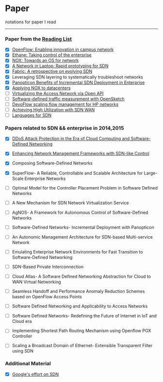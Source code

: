 # Paper
notations for paper I read

---
### Paper from the [Reading List](http://www.nec-labs.com/~lume/sdn-reading-list.html)

  
- [x] [OpenFlow: Enabling innovation in campus network](https://github.com/chris-void/paper/blob/master/reading-list/OpenFlow%20enabling%20innovation%20in%20campus%20network.md)
- [x] [Ethane: Taking control of the enterprise](https://github.com/chris-void/paper/blob/master/reading-list/Ethane%20taking%20control%20of%20the%20enterprise.md)                                      
- [x] [NOX: Towards an OS for network](https://github.com/chris-void/paper/blob/master/reading-list/NOX%20towards%20an%20os%20for%20network.md)
- [x] [A Network in Laptop: Rapid prototyping for SDN](https://github.com/chris-void/paper/blob/master/reading-list/A%20Network%20in%20a%20Laptop.md)
- [x] [Fabric: A retrospective on evolving SDN](https://github.com/chris-void/paper/blob/master/reading-list/Fabric%20a%20retrospective%20on%20evolving%20SDN.md)
- [x] Leveraging SDN layering to systematically troubleshoot networks
- [x] [Panopticon Benefits of Incremental SDN Deployment in Enterprise](https://github.com/chris-void/paper/blob/master/reading-list/Panopticon%20Benefits%20of%20Incremental%20SDN%20Deployment%20in%20Enterprise.md)
- [x] [Applying NOX to datacenters](https://github.com/chris-void/paper/blob/master/reading-list/Applying%20NOX%20to%20datacenters.md)
- [ ] [Virtualizing the Access Network via Open API](https://github.com/chris-void/paper/blob/master/reading-list/Virtualizing%20the%20Access%20Network%20via%20Open%20API.md)
- [ ] [Software-defined traffic measurement with OpenSketch](https://github.com/chris-void/paper/blob/master/reading-list/Software-defined%20traffic%20measurement%20with%20OpenSketch.md)
- [ ] [DevoFlow scaling flow management for HP networks](https://github.com/chris-void/paper/blob/master/reading-list/DevoFlow%20scaling%20flow%20management%20for%20HP%20networks.md)
- [ ] [Achieving High Utilization with SDN WAN](https://github.com/chris-void/paper/blob/master/reading-list/Achieving%20High%20Utilization%20with%20SDN%20WAN.md) 
- [ ] [Languages for SDN](https://github.com/chris-void/paper/blob/master/reading-list/Languages%20for%20SDN.md)  

### Papers related to **SDN** && **enterprise** in 2014,2015

- [x] [DDoS Attack Protection in the Era of Cloud Computing and Software-Defined Networking](https://github.com/chris-void/paper/blob/master/2013-2015/DDoS%20Attack%20Protection%20in%20the%20Era%20of%20Cloud%20and%20SDN.md)
- [x] [Enhancing Network Management Frameworks with SDN-like Control](https://github.com/chris-void/paper/blob/master/2013-2015/Enhancing%20Network%20Management%20Frameworks%20with%20SDN-like%20Control.md)
- [x] Composing Software-Defined Networks
- [x] SuperFlow- A Reliable, Controllable and Scalable Architecture for Large-Scale Enterprise Networks
- [ ] Optimal Model for the Controller Placement Problem in Software Defined Networks
- [ ] A New Mechanism for SDN Network Virtualization Service
- [ ] AgNOS- A Framework for Autonomous Control of Software-Defined Networks
- [ ] Software-Defined Networks- Incremental Deployment with Panopticon
- [ ] An Autonomic Management Architecture for SDN-based Multi-service Network
- [ ] Emulating Enterprise Network Environments for Fast Transition to Software-Defined Networking
- [ ] SDN-Based Private Interconnection
- [ ] Cloud Atlas- A Software Defined Networking Abstraction for Cloud to WAN Virtual Networking
- [ ] Seamless Handoff and Performance Anomaly Reduction Schemes based on OpenFlow Access Points
- [ ] Software Defined Networking and Applicability to Access Networks
- [ ] Software Defined Networks- Redefining the Future of Internet in IoT and Cloud era
- [ ] Implementing Shortest Path Routing Mechanism using Openflow POX Controller
- [ ] Scaling a Broadcast Domain of Ethernet- Extensible Transparent Filter using SDN

 
### Additional Material
- [x] [Google's effort on SDN](https://github.com/chris-void/paper/blob/master/additional/google-with-sdn.md)


